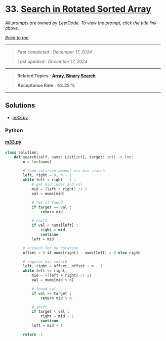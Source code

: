 # 33. [Search in Rotated Sorted Array](<https://leetcode.com/problems/search-in-rotated-sorted-array>)

*All prompts are owned by LeetCode. To view the prompt, click the title link above.*

*[Back to top](<../README.md>)*

------

> *First completed : December 17, 2024*
>
> *Last updated : December 17, 2024*

------

> **Related Topics** : **[Array](<by_topic/Array.md>), [Binary Search](<by_topic/Binary Search.md>)**
>
> **Acceptance Rate** : **43.25 %**

------

## Solutions

- [m33.py](<../my-submissions/m33.py>)
### Python
#### [m33.py](<../my-submissions/m33.py>)
```Python
class Solution:
    def search(self, nums: List[int], target: int) -> int:
        n = len(nums)

        # find rotation amount via bin search
        left, right = 0, n - 1
        while left < right - 1 :
            # get mid index and val
            mid = (left + right) // 2
            val = nums[mid]

            # ret if found
            if target == val :
                return mid

            # shift
            if val < nums[left] :
                right = mid
                continue
            left = mid

        # account for no rotation
        offset = 0 if nums[right] - nums[left] > 0 else right

        # regular bin search
        left, right = offset, offset + n - 1
        while left <= right:
            mid = ((left + right) // 2)
            val = nums[mid % n]

            # found val
            if val == target :
                return mid % n

            # shift
            if target < val :
                right = mid - 1
                continue
            left = mid + 1

        return -1

```

